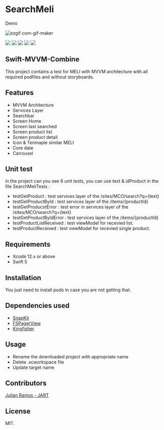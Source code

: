 # SearchMeli

Demo 

![ezgif com-gif-maker](https://user-images.githubusercontent.com/19338050/165677480-f5e99689-ee8c-49ae-a434-736a8886bc09.gif)



![](https://badgen.net/github/stars/SystangoTechnologies/Swift-MVVM-Boilerplate) ![](https://badgen.net/github/tag/SystangoTechnologies/Swift-MVVM-Boilerplate) ![](https://badgen.net/github/release/SystangoTechnologies/Swift-MVVM-Boilerplate) ![](https://badgen.net/github/issues/SystangoTechnologies/Swift-MVVM-Boilerplate) ![](https://badgen.net/github/license/SystangoTechnologies/Swift-MVVM-Boilerplate)

## Swift-MVVM-Combine

This project contains a test for MELI with MVVM architecture with all required podfiles and without storyboards.

## Features

- MVVM Architecture
- Services Layer
- Searchbar
- Screen Home
- Screen last searched
- Screen product list
- Screen product detail
- Icon & Tenmaple similar MELI
- Core date
- Carrousel


## Unit test

in the project can you see 6 unit tests, you can use text & idProduct in the file SearchMeliTests :

- testGetProduct : test services layer of the /sites/MCO/search?q={text}
- testGetProductById : test services layer of the  /items/{productId}
- testGetProducstError : test error in services layer of the  /sites/MCO/search?q={text}
- testGetProductByIdError : test services layer of the  /items/{productId}
- testProductListReceived : test viewModel for recevied list.
- testProductReceived : test viewModel for recevied single product.


## Requirements

- Xcode 12.x or above
- Swift 5

## Installation

You just need to install pods in case you are not getting that.

## Dependencies used

- [SnapKit](https://cocoapods.org/pods/SnapKit)
- [FSPagerView](https://cocoapods.org/pods/FSPagerView)
- [Kingfisher](https://github.com/onevcat/Kingfisher)




## Usage

- Rename the downloaded project with appropriate name
- Delete .xcworkspace file
- Update target name

## Contributors

[Julian Ramos - JART](https://www.linkedin.com/in/julian-ramos-trujillo-845203119/)

## License
MIT.
